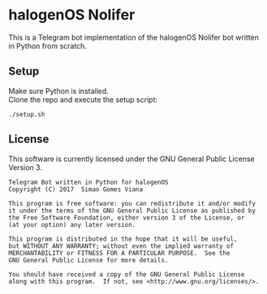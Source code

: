 # halogenOS Nolifer

This is a Telegram bot implementation of the halogenOS Nolifer bot written in
Python from scratch.

## Setup

Make sure Python is installed.<br>
Clone the repo and execute the setup script:

```
./setup.sh
```

## License

This software is currently licensed under the GNU General Public License
Version 3.

```
Telegram Bot written in Python for halogenOS
Copyright (C) 2017  Simao Gomes Viana

This program is free software: you can redistribute it and/or modify
it under the terms of the GNU General Public License as published by
the Free Software Foundation, either version 3 of the License, or
(at your option) any later version.

This program is distributed in the hope that it will be useful,
but WITHOUT ANY WARRANTY; without even the implied warranty of
MERCHANTABILITY or FITNESS FOR A PARTICULAR PURPOSE.  See the
GNU General Public License for more details.

You should have received a copy of the GNU General Public License
along with this program.  If not, see <http://www.gnu.org/licenses/>.
```
